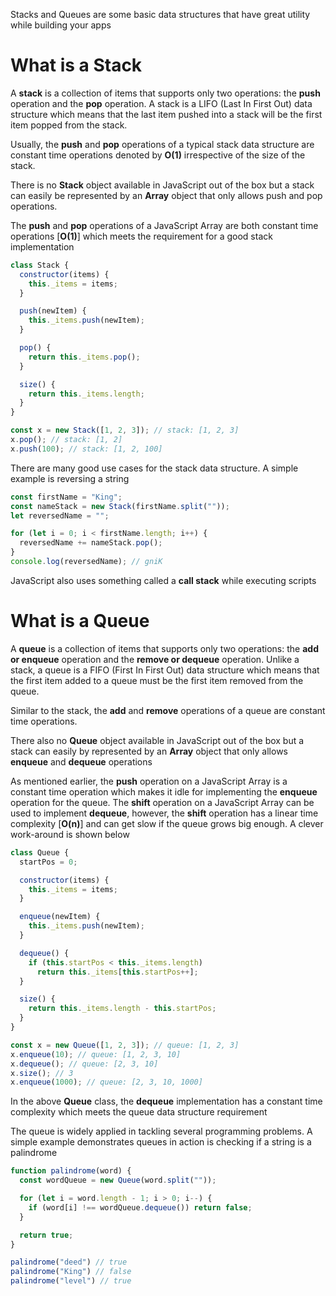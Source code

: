 Stacks and Queues are some basic data structures that have great utility while building your apps

# What is a Stack
A **stack** is a collection of items that supports only two operations: the **push** operation and the **pop** operation. A stack is a LIFO (Last In First Out) data structure which means that the last item pushed into a stack will be the first item popped from the stack.

Usually, the **push** and **pop** operations of a typical stack data structure are constant time operations denoted by **O(1)** irrespective of the size of the stack.

There is no **Stack** object available in JavaScript out of the box but a stack can easily be represented by an **Array** object that only allows push and pop operations. 

The **push** and **pop** operations of a JavaScript Array are both constant time operations [**O(1)**] which meets the requirement for a good stack implementation

```javascript
class Stack {
  constructor(items) {
    this._items = items;
  }

  push(newItem) {
    this._items.push(newItem);
  }

  pop() {
    return this._items.pop();
  }

  size() {
    return this._items.length;
  }
}

const x = new Stack([1, 2, 3]); // stack: [1, 2, 3]
x.pop(); // stack: [1, 2]
x.push(100); // stack: [1, 2, 100]
```

There are many good use cases for the stack data structure. A simple example is reversing a string

```javascript
const firstName = "King";
const nameStack = new Stack(firstName.split(""));
let reversedName = "";

for (let i = 0; i < firstName.length; i++) {
  reversedName += nameStack.pop();
}
console.log(reversedName); // gniK
```

JavaScript also uses something called a **call stack**  while executing scripts

# What is a Queue
A **queue** is a collection of items that supports only two operations: the **add or enqueue** operation and the **remove or dequeue** operation. Unlike a stack, a queue is a FIFO (First In First Out) data structure which means that the first item added to a queue must be the first item removed from the queue.

Similar to the stack, the **add** and **remove** operations of a queue are constant time operations.

There also no **Queue** object available in JavaScript out of the box but a stack can easily by represented by an **Array** object that only allows **enqueue** and **dequeue** operations

As mentioned earlier, the **push** operation on a JavaScript Array is a constant time operation which makes it idle for implementing the **enqueue** operation for the queue. The **shift** operation on a JavaScript Array can be used to implement **dequeue**, however, the **shift** operation has a linear time complexity [**O(n)**] and can get slow if the queue grows big enough. A clever work-around is shown below

```javascript
class Queue {
  startPos = 0;

  constructor(items) {
    this._items = items;
  }

  enqueue(newItem) {
    this._items.push(newItem);
  }

  dequeue() {
    if (this.startPos < this._items.length) 
      return this._items[this.startPos++];
  }

  size() {
    return this._items.length - this.startPos;
  }
}

const x = new Queue([1, 2, 3]); // queue: [1, 2, 3]
x.enqueue(10); // queue: [1, 2, 3, 10]
x.dequeue(); // queue: [2, 3, 10]
x.size(); // 3
x.enqueue(1000); // queue: [2, 3, 10, 1000]
```

In the above **Queue** class, the **dequeue** implementation has a constant time complexity which meets the queue data structure requirement

The queue is widely applied in tackling several programming problems. A simple example demonstrates queues in action is checking if a string is a palindrome

```javascript
function palindrome(word) {
  const wordQueue = new Queue(word.split(""));

  for (let i = word.length - 1; i > 0; i--) {
    if (word[i] !== wordQueue.dequeue()) return false;
  }

  return true;
}

palindrome("deed") // true
palindrome("King") // false
palindrome("level") // true
```
